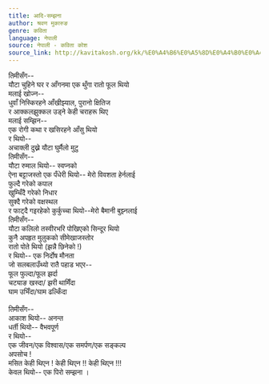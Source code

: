 ```yaml
---
title: आदि-सम्झना
author: श्रवण मुकारुङ
genre: कविता
language: नेपाली
source: नेपाली - कविता कोश
source_link: http://kavitakosh.org/kk/%E0%A4%B6%E0%A5%8D%E0%A4%B0%E0%A4%B5%E0%A4%A3_%E0%A4%AE%E0%A5%81%E0%A4%95%E0%A4%BE%E0%A4%B0%E0%A5%81%E0%A4%99
---
```


तिमीसँग--  
यौटा चुहिने घर र आँगनमा एक थुँगा रातो फूल थियो  
मलाई खोज्न--  
धुवाँ निस्किरहने आँखीझ्याल, पुरानो क्षितिज  
र आक्कलझुक्कल उड्ने केही चराहरू थिए  
मलाई सम्झिन--  
एक रोगी कथा र खसिरहने आँसु थियो  
र थियो--  
अचाक्ली दुख्ने यौटा घुर्मैलो मुटु  
तिमीसँग--  
यौटा रुमाल थियो-- स्वप्नको  
ऐना बट्टाजस्तो एक पँधेरी थियो-- मेरो विवशता हेर्नलाई  
फुल्दै गरेको कपाल  
खुम्चिँदै गरेको निधार  
सुक्दै गरेको वक्षस्थल  
र फाट्दै गइरहेको कुर्कुच्चा थियो--मेरो बैमानी बुझ्नलाई  
तिमीसँग--  
यौटा कलिलो तस्वीरभरि पोखिएको सिन्दूर थियो  
कुनै अपहृत मुलुकको सीमेखाजस्तोर  
रातो पोते थियो (झन्नै छिनेको !)  
र थियो-- एक निर्दोष मौनता  
जो सलबलाउँथ्यो रातै पहाड भएर--  
फूल फुल्दा/फूल झर्दा  
चट्याङ खस्दा/ झरी थामिँदा  
घाम उभिँदा/घाम ढल्किँदा  
   
तिमीसँग--  
आकाश थियो-- अनन्त  
धर्ती थियो-- वैभवपूर्ण  
र थियो--  
एक जीवन/एक विश्वास/एक समर्पण/एक सङ्कल्प  
अपसोच !  
मसित केही थिएन ! केही थिएन !! केही थिएन !!!  
केवल थियो-- एक पिरो सम्झना ।
